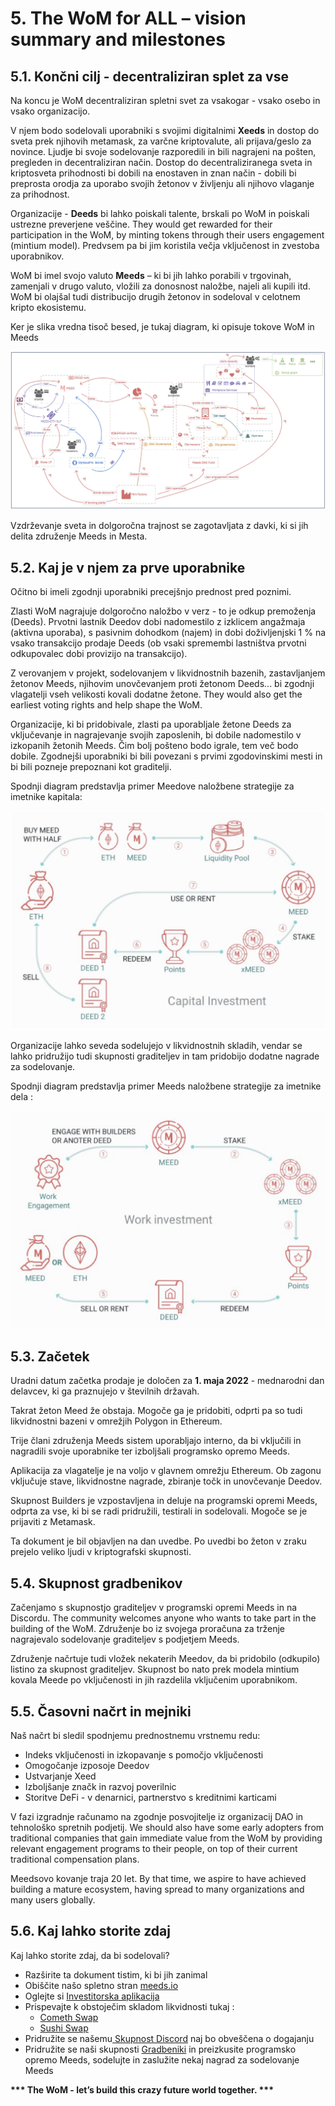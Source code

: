 # 5. The WoM for ALL – vision summary and milestones

## 5.1. Končni cilj - decentraliziran splet za vse

Na koncu je WoM decentraliziran spletni svet za vsakogar - vsako osebo in vsako organizacijo.

V njem bodo sodelovali uporabniki s svojimi digitalnimi **Xeeds** in dostop do sveta prek njihovih metamask, za varčne kriptovalute, ali prijava/geslo za novince. Ljudje bi svoje sodelovanje razporedili in bili nagrajeni na pošten, pregleden in decentraliziran način. Dostop do decentraliziranega sveta in kriptosveta prihodnosti bi dobili na enostaven in znan način - dobili bi preprosta orodja za uporabo svojih žetonov v življenju ali njihovo vlaganje za prihodnost.

Organizacije - **Deeds** bi lahko poiskali talente, brskali po WoM in poiskali ustrezne preverjene veščine. They would get rewarded for their participation in the WoM, by minting tokens through their users engagement (mintium model). Predvsem pa bi jim koristila večja vključenost in zvestoba uporabnikov.

WoM bi imel svojo valuto **Meeds** – ki bi jih lahko porabili v trgovinah, zamenjali v drugo valuto, vložili za donosnost naložbe, najeli ali kupili itd. WoM bi olajšal tudi distribucijo drugih žetonov in sodeloval v celotnem kripto ekosistemu.

Ker je slika vredna tisoč besed, je tukaj diagram, ki opisuje tokove WoM in Meeds

![WoM in Meeds tokovi](en/img/wom-flows.png)

Vzdrževanje sveta in dolgoročna trajnost se zagotavljata z davki, ki si jih delita združenje Meeds in Mesta.

## 5.2. Kaj je v njem za prve uporabnike

Očitno bi imeli zgodnji uporabniki precejšnjo prednost pred poznimi.

Zlasti WoM nagrajuje dolgoročno naložbo v verz - to je odkup premoženja (Deeds). Prvotni lastnik Deedov dobi nadomestilo z izklicem angažmaja (aktivna uporaba), s pasivnim dohodkom (najem) in dobi doživljenjski 1 % na vsako transakcijo prodaje Deeds (ob vsaki spremembi lastništva prvotni odkupovalec dobi provizijo na transakcijo).

Z verovanjem v projekt, sodelovanjem v likvidnostnih bazenih, zastavljanjem žetonov Meeds, njihovim unovčevanjem proti žetonom Deeds... bi zgodnji vlagatelji vseh velikosti kovali dodatne žetone. They would also get the earliest voting rights and help shape the WoM.

Organizacije, ki bi pridobivale, zlasti pa uporabljale žetone Deeds za vključevanje in nagrajevanje svojih zaposlenih, bi dobile nadomestilo v izkopanih žetonih Meeds. Čim bolj pošteno bodo igrale, tem več bodo dobile. Zgodnejši uporabniki bi bili povezani s prvimi zgodovinskimi mesti in bi bili pozneje prepoznani kot graditelji.

Spodnji diagram predstavlja primer Meedove naložbene strategije za imetnike kapitala:

![Naložbena strategija družbe Meeds za imetnike kapitala](en/img/invest-capital.png)

Organizacije lahko seveda sodelujejo v likvidnostnih skladih, vendar se lahko pridružijo tudi skupnosti graditeljev in tam pridobijo dodatne nagrade za sodelovanje.

Spodnji diagram predstavlja primer Meeds naložbene strategije za imetnike dela :

![Naložbena strategija družbe Meeds za imetnike dela](en/img/invest-work.png)

## 5.3. Začetek

Uradni datum začetka prodaje je določen za **1. maja 2022** - mednarodni dan delavcev, ki ga praznujejo v številnih državah.

Takrat žeton Meed že obstaja. Mogoče ga je pridobiti, odprti pa so tudi likvidnostni bazeni v omrežjih Polygon in Ethereum.

Trije člani združenja Meeds sistem uporabljajo interno, da bi vključili in nagradili svoje uporabnike ter izboljšali programsko opremo Meeds.

Aplikacija za vlagatelje je na voljo v glavnem omrežju Ethereum. Ob zagonu vključuje stave, likvidnostne nagrade, zbiranje točk in unovčevanje Deedov.

Skupnost Builders je vzpostavljena in deluje na programski opremi Meeds, odprta za vse, ki bi se radi pridružili, testirali in sodelovali. Mogoče se je prijaviti z Metamask.

Ta dokument je bil objavljen na dan uvedbe. Po uvedbi bo žeton v zraku prejelo veliko ljudi v kriptografski skupnosti.

## 5.4. Skupnost gradbenikov

Začenjamo s skupnostjo graditeljev v programski opremi Meeds in na Discordu. The community welcomes anyone who wants to take part in the building of the WoM. Združenje bo iz svojega proračuna za trženje nagrajevalo sodelovanje graditeljev s podjetjem Meeds.

Združenje načrtuje tudi vložek nekaterih Meedov, da bi pridobilo (odkupilo) listino za skupnost graditeljev. Skupnost bo nato prek modela mintium kovala Meede po vključenosti in jih razdelila vključenim uporabnikom.

## 5.5. Časovni načrt in mejniki

Naš načrt bi sledil spodnjemu prednostnemu vrstnemu redu:

- Indeks vključenosti in izkopavanje s pomočjo vključenosti
- Omogočanje izposoje Deedov
- Ustvarjanje Xeed
- Izboljšanje značk in razvoj poverilnic
- Storitve DeFi - v denarnici, partnerstvo s kreditnimi karticami

V fazi izgradnje računamo na zgodnje posvojitelje iz organizacij DAO in tehnološko spretnih podjetij. We should also have some early adopters from traditional companies that gain immediate value from the WoM by providing relevant engagement programs to their people, on top of their current traditional compensation plans.

Meedsovo kovanje traja 20 let. By that time, we aspire to have achieved building a mature ecosystem, having spread to many organizations and many users globally.

## 5.6. Kaj lahko storite zdaj

Kaj lahko storite zdaj, da bi sodelovali?

- Razširite ta dokument tistim, ki bi jih zanimal
- Obiščite našo spletno stran [meeds.io](https://www.meeds.io/)
- Oglejte si [Investitorska aplikacija](https://meeds.io/investors)
- Prispevajte k obstoječim skladom likvidnosti tukaj :
  - [Cometh Swap](https://swap.cometh.io/)
  - [Sushi Swap](https://sushi.com)
- Pridružite se našemu[ Skupnost Discord](https://discord.com/invite/hAuADSq3) naj bo obveščena o dogajanju
- Pridružite se naši skupnosti [Gradbeniki](https://meeds.io/builders) in preizkusite programsko opremo Meeds, sodelujte in zaslužite nekaj nagrad za sodelovanje Meeds

**\*\*\* The WoM - let’s build this crazy future world together. \*\*\***